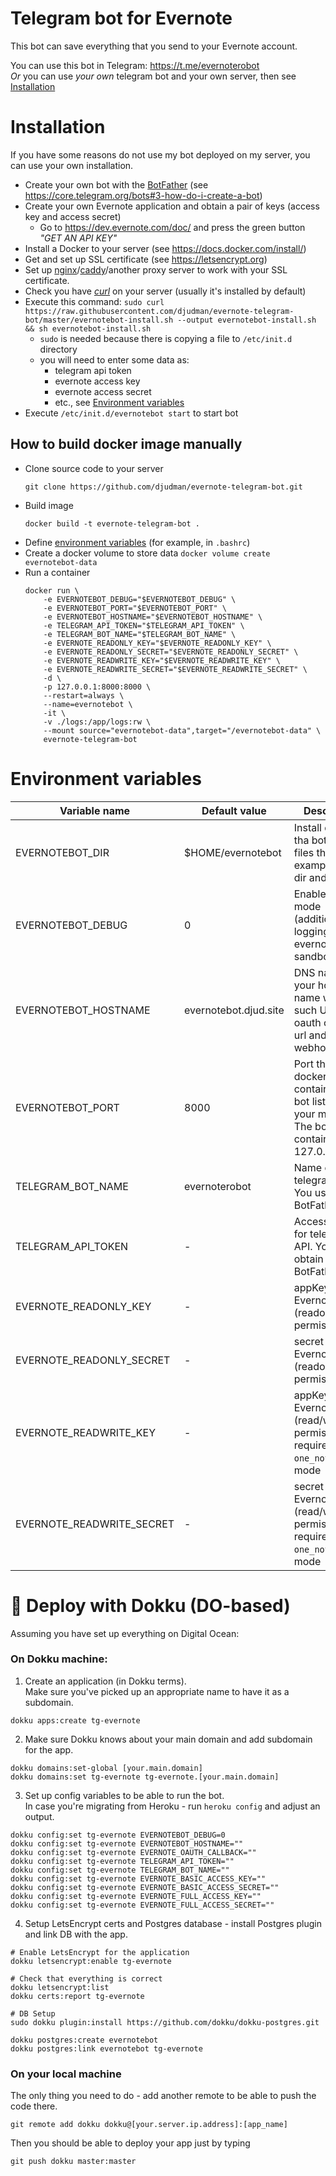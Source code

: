 Telegram bot for Evernote
=========================

This bot can save everything that you send to your Evernote account.

You can use this bot in Telegram: https://t.me/evernoterobot  
*Or* you can use *your own* telegram bot and your own server, then see [Installation](#Installation)

# Installation
If you have some reasons do not use my bot deployed on my server, you can use
your own installation.  

* Create your own bot with the
[BotFather](https://telegram.me/BotFather)
(see https://core.telegram.org/bots#3-how-do-i-create-a-bot)
* Create your own Evernote application and obtain a pair of keys (access key and access secret) 
    * Go to https://dev.evernote.com/doc/ and press the green button *"GET AN API KEY"*
* Install a Docker to your server (see https://docs.docker.com/install/)
* Get and set up SSL certificate (see https://letsencrypt.org)
* Set up [nginx](https://nginx.org)/[caddy](https://caddyserver.com)/another proxy server to work with your SSL certificate.
* Check you have *[curl](https://curl.haxx.se/download.html)* on your server (usually it's installed by default)
* Execute this command: `sudo curl https://raw.githubusercontent.com/djudman/evernote-telegram-bot/master/evernotebot-install.sh --output evernotebot-install.sh && sh evernotebot-install.sh`
    * `sudo` is needed because there is copying a file to `/etc/init.d` directory
    * you will need to enter some data as:
        * telegram api token
        * evernote access key
        * evernote access secret
        * etc., see [Environment variables](#Environment-variables)
* Execute `/etc/init.d/evernotebot start` to start bot

## How to build docker image manually

* Clone source code to your server
    ```
    git clone https://github.com/djudman/evernote-telegram-bot.git
    ```
* Build image
    ```
    docker build -t evernote-telegram-bot .
    ```
* Define [environment variables](#Environment-variables) (for example, in `.bashrc`)
* Create a docker volume to store data
    `docker volume create evernotebot-data`
* Run a container
    ```
    docker run \
        -e EVERNOTEBOT_DEBUG="$EVERNOTEBOT_DEBUG" \
        -e EVERNOTEBOT_PORT="$EVERNOTEBOT_PORT" \
        -e EVERNOTEBOT_HOSTNAME="$EVERNOTEBOT_HOSTNAME" \
        -e TELEGRAM_API_TOKEN="$TELEGRAM_API_TOKEN" \
        -e TELEGRAM_BOT_NAME="$TELEGRAM_BOT_NAME" \
        -e EVERNOTE_READONLY_KEY="$EVERNOTE_READONLY_KEY" \
        -e EVERNOTE_READONLY_SECRET="$EVERNOTE_READONLY_SECRET" \
        -e EVERNOTE_READWRITE_KEY="$EVERNOTE_READWRITE_KEY" \
        -e EVERNOTE_READWRITE_SECRET="$EVERNOTE_READWRITE_SECRET" \
        -d \
        -p 127.0.0.1:8000:8000 \
        --restart=always \
        --name=evernotebot \
        -it \
        -v ./logs:/app/logs:rw \
        --mount source="evernotebot-data",target="/evernotebot-data" \
        evernote-telegram-bot
    ```

# Environment variables
| Variable name             | Default value         | Description                                                                                                  |
|---------------------------|-----------------------|--------------------------------------------------------------------------------------------------------------|
| EVERNOTEBOT_DIR           | $HOME/evernotebot     | Install dir for tha bot. Some files there. For example, `logs/` dir and `.env` file                          |
| EVERNOTEBOT_DEBUG         | 0                     | Enable debug mode (additional logging, use evernote sandbox)                                                 |
| EVERNOTEBOT_HOSTNAME      | evernotebot.djud.site | DNS name of your host. This name will use in such URLs as oauth callback url and webhook url                 |
| EVERNOTEBOT_PORT          | 8000                  | Port that the docker container with bot listen on your machine. The bot inside container uses 127.0.0.1:8000 |
| TELEGRAM_BOT_NAME         | evernoterobot         | Name of telegram bot. You used this in BotFather                                                             |
| TELEGRAM_API_TOKEN        | -                     | Access token for telegram API. You can obtain this by BotFather                                              |
| EVERNOTE_READONLY_KEY     | -                     | appKey for your Evernote app (readonly permissions)                                                          |
| EVERNOTE_READONLY_SECRET  | -                     | secret for your Evernote app (readonly permissions)                                                          |
| EVERNOTE_READWRITE_KEY    | -                     | appKey for your Evernote app (read/write permissions), required for `one_note` bot mode                      |
| EVERNOTE_READWRITE_SECRET | -                     | secret for your Evernote app (read/write permissions), required for `one_note` bot mode                      |

# 🚢 Deploy with Dokku (DO-based)

Assuming you have set up everything on Digital Ocean:

### On Dokku machine:
1. Create an application (in Dokku terms).  
   Make sure you've picked up an appropriate name to have it as a subdomain.
```
dokku apps:create tg-evernote
```

2. Make sure Dokku knows about your main domain and add subdomain for the app.
```
dokku domains:set-global [your.main.domain]
dokku domains:set tg-evernote tg-evernote.[your.main.domain]
```

3. Set up config variables to be able to run the bot.  
   In case you're migrating from Heroku - run `heroku config` and adjust an output.

```
dokku config:set tg-evernote EVERNOTEBOT_DEBUG=0
dokku config:set tg-evernote EVERNOTEBOT_HOSTNAME=""
dokku config:set tg-evernote EVERNOTE_OAUTH_CALLBACK=""
dokku config:set tg-evernote TELEGRAM_API_TOKEN=""
dokku config:set tg-evernote TELEGRAM_BOT_NAME=""
dokku config:set tg-evernote EVERNOTE_BASIC_ACCESS_KEY=""
dokku config:set tg-evernote EVERNOTE_BASIC_ACCESS_SECRET=""
dokku config:set tg-evernote EVERNOTE_FULL_ACCESS_KEY=""
dokku config:set tg-evernote EVERNOTE_FULL_ACCESS_SECRET=""
```

4. Setup LetsEncrypt certs and Postgres database - install Postgres plugin and link DB with the app.
```
# Enable LetsEncrypt for the application
dokku letsencrypt:enable tg-evernote

# Check that everything is correct
dokku letsencrypt:list
dokku certs:report tg-evernote

# DB Setup
sudo dokku plugin:install https://github.com/dokku/dokku-postgres.git

dokku postgres:create evernotebot
dokku postgres:link evernotebot tg-evernote
```

### On your local machine

The only thing you need to do - add another remote to be able to push the code there.

```
git remote add dokku dokku@[your.server.ip.address]:[app_name]
```
Then you should be able to deploy your app just by typing
```
git push dokku master:master
```
